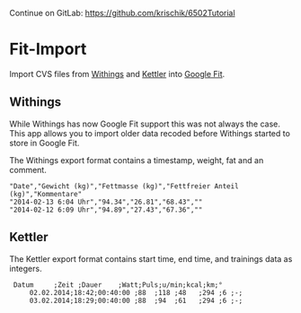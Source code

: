 Continue on GitLab: https://github.com/krischik/6502Tutorial

# Fit-Import

Import CVS files from [Withings][1] and [Kettler][2] into [Google Fit][3].

## Withings

While Withings has now Google Fit support this was not always the case. This app allows you to import older data recoded
before Withings started to store in Google Fit.

The Withings export format contains a timestamp, weight, fat and an comment.

	"Date","Gewicht (kg)","Fettmasse (kg)","Fettfreier Anteil (kg)","Kommentare"
	"2014-02-13 6:04 Uhr","94.34","26.81","68.43",""
	"2014-02-12 6:09 Uhr","94.89","27.43","67.36",""

## Kettler

The Kettler export format contains start time, end time, and trainings data as integers.

	 Datum     ;Zeit ;Dauer    ;Watt;Puls;u/min;kcal;km;°
         02.02.2014;18:42;00:40:00 ;88  ;118 ;48   ;294 ;6 ;-;
         03.02.2014;18:29;00:40:00 ;88  ;94  ;61   ;294 ;6 ;-;
         
[1]: https://www.withings.com
[2]: http://www.kettfit.com
[3]: https://fit.google.com
